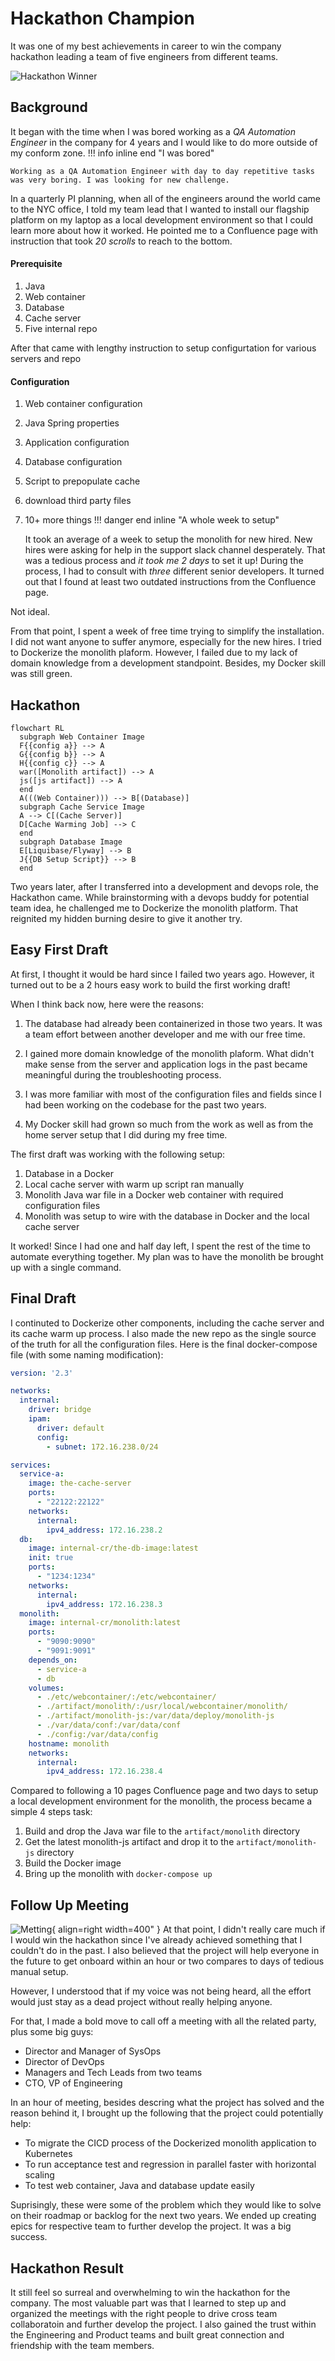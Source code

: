 # Hackathon Champion

It was one of my best achievements in career to win the company hackathon leading a team of five engineers from different teams.

![Hackathon Winner](../assets/about-me/fdr.png)

## Background
It began with the time when I was bored working as a *QA Automation Engineer* in the company for 4 years and I would like to do more outside of my conform zone.
!!! info inline end "I was bored"

    Working as a QA Automation Engineer with day to day repetitive tasks was very boring. I was looking for new challenge.
In a quarterly PI planning, when all of the engineers around the world came to the NYC office, I told my team lead that I wanted to install our flagship platform on my laptop as a local development environment so that I could learn more about how it worked. He pointed me to a Confluence page with instruction that took *20 scrolls* to reach to the bottom.

#### Prerequisite
1. Java
1. Web container
1. Database
1. Cache server
1. Five internal repo


After that came with lengthy instruction to setup configurtation for various servers and repo

#### Configuration
1. Web container configuration
1. Java Spring properties
1. Application configuration
1. Database configuration
1. Script to prepopulate cache
1. download third party files
1. 10+ more things
!!! danger end inline "A whole week to setup"

    It took an average of a week to setup the monolith for new hired. New hires were asking for help in the support slack channel desperately.
That was a tedious process and _it took me 2 days_ to set it up! During the process, I had to consult with *three* different senior developers. It turned out that I found at least two outdated instructions from the Confluence page.

Not ideal.

From that point, I spent a week of free time trying to simplify the installation. I did not want anyone to suffer anymore, especially for the new hires. I tried to Dockerize the monolith plaform. However, I failed due to my lack of domain knowledge from a development standpoint. Besides, my Docker skill was still green.

## Hackathon

``` mermaid
flowchart RL
  subgraph Web Container Image
  F{{config a}} --> A
  G{{config b}} --> A
  H{{config c}} --> A
  war([Monolith artifact]) --> A
  js([js artifact]) --> A
  end
  A(((Web Container))) --> B[(Database)]
  subgraph Cache Service Image
  A --> C[(Cache Server)]
  D[Cache Warming Job] --> C
  end
  subgraph Database Image
  E[Liquibase/Flyway] --> B
  J{{DB Setup Script}} --> B
  end
```

Two years later, after I transferred into a development and devops role, the Hackathon came. While brainstorming with a devops buddy for potential team idea, he challenged me to Dockerize the monolith platform. That reignited my hidden burning desire to give it another try.

## Easy First Draft
At first, I thought it would be hard since I failed two years ago. However, it turned out to be a 2 hours easy work to build the first working draft!

When I think back now, here were the reasons:

1. The database had already been containerized in those two years. It was a team effort between another developer and me with our free time.

1. I gained more domain knowledge of the monolith plaform. What didn't make sense from the server and application logs in the past became meaningful during the troubleshooting process.

1. I was more familiar with most of the configuration files and fields since I had been working on the codebase for the past two years.

1. My Docker skill had grown so much from the work as well as from the home server setup that I did during my free time.

The first draft was working with the following setup:

1. Database in a Docker
1. Local cache server with warm up script ran manually
1. Monolith Java war file in a Docker web container with required configuration files
1. Monolith was setup to wire with the database in Docker and the local cache server

It worked! Since I had one and half day left, I spent the rest of the time to automate everything together. My plan was to have the monolith be brought up with a single command.

## Final Draft

I continuted to Dockerize other components, including the cache server and its cache warm up process. I also made the new repo as the single source of the truth for all the configuration files. Here is the final docker-compose file (with some naming modification):

``` yaml
version: '2.3'

networks:
  internal:
    driver: bridge
    ipam:
      driver: default
      config:
        - subnet: 172.16.238.0/24

services:
  service-a:
    image: the-cache-server
    ports:
      - "22122:22122"
    networks:
      internal:
        ipv4_address: 172.16.238.2
  db:
    image: internal-cr/the-db-image:latest
    init: true
    ports:
      - "1234:1234"
    networks:
      internal:
        ipv4_address: 172.16.238.3
  monolith:
    image: internal-cr/monolith:latest
    ports:
      - "9090:9090"
      - "9091:9091"
    depends_on:
      - service-a
      - db
    volumes:
      - ./etc/webcontainer/:/etc/webcontainer/
      - ./artifact/monolith/:/usr/local/webcontainer/monolith/
      - ./artifact/monolith-js:/var/data/deploy/monolith-js
      - ./var/data/conf:/var/data/conf
      - ./config:/var/data/config
    hostname: monolith
    networks:
      internal:
        ipv4_address: 172.16.238.4
```

Compared to following a 10 pages Confluence page and two days to setup a local development environment for the monolith, the process became a simple 4 steps task:


1. Build and drop the Java war file to the `artifact/monolith` directory
1. Get the latest monolith-js artifact and drop it to the `artifact/monolith-js` directory
1. Build the Docker image
1. Bring up the monolith with `docker-compose up`


## Follow Up Meeting

![Metting](../assets/about-me/pexels-fauxels-3183150.jpg){ align=right width=400" }
At that point, I didn't really care much if I would win the hackathon since I've already achieved something that I couldn't do in the past. I also believed that the project will help everyone in the future to get onboard within an hour or two compares to days of tedious manual setup.

However, I understood that if my voice was not being heard, all the effort would just stay as a dead project without really helping anyone.

For that, I made a bold move to call off a meeting with all the related party, plus some big guys:

- Director and Manager of SysOps
- Director of DevOps
- Managers and Tech Leads from two teams
- CTO, VP of Engineering

In an hour of meeting, besides descring what the project has solved and the reason behind it, I brought up the following that the project could potentially help:

- To migrate the CICD process of the Dockerized monolith application to Kubernetes 
- To run acceptance test and regression in parallel faster with horizontal scaling
- To test web container, Java and database update easily

Suprisingly, these were some of the problem which they would like to solve on their roadmap or backlog for the next two years. We ended up creating epics for respective team to further develop the project. It was a big success.

## Hackathon Result

It still feel so surreal and overwhelming to win the hackathon for the company. The most valuable part was that I learned to step up and organized the meetings with the right people to drive cross team collaboratoin and further develop the project. I also gained the trust within the Engineering and Product teams and built great connection and friendship with the team members.
